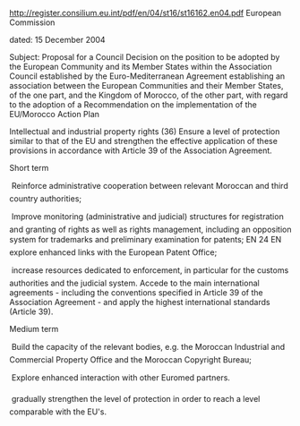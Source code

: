 <http://register.consilium.eu.int/pdf/en/04/st16/st16162.en04.pdf>
European Commission

dated: 15 December 2004

Subject: Proposal for a Council Decision on the position to be adopted
by the European Community and its Member States within the Association
Council established by the Euro-Mediterranean Agreement establishing an
association between the European Communities and their Member States, of
the one part, and the Kingdom of Morocco, of the other part, with regard
to the adoption of a Recommendation on the implementation of the
EU/Morocco Action Plan

Intellectual and industrial property rights (36) Ensure a level of
protection similar to that of the EU and strengthen the effective
application of these provisions in accordance with Article 39 of the
Association Agreement.

Short term

 Reinforce administrative cooperation between relevant Moroccan and
third country authorities;

 Improve monitoring (administrative and judicial) structures for
registration and granting of rights as well as rights management,
including an opposition system for trademarks and preliminary
examination for patents; EN 24 EN  explore enhanced links with the
European Patent Office;

 increase resources dedicated to enforcement, in particular for the
customs authorities and the judicial system. Accede to the main
international agreements - including the conventions specified in
Article 39 of the Association Agreement - and apply the highest
international standards (Article 39).

Medium term

 Build the capacity of the relevant bodies, e.g. the Moroccan
Industrial and Commercial Property Office and the Moroccan Copyright
Bureau;

 Explore enhanced interaction with other Euromed partners.

 gradually strengthen the level of protection in order to reach a level
comparable with the EU\'s.
